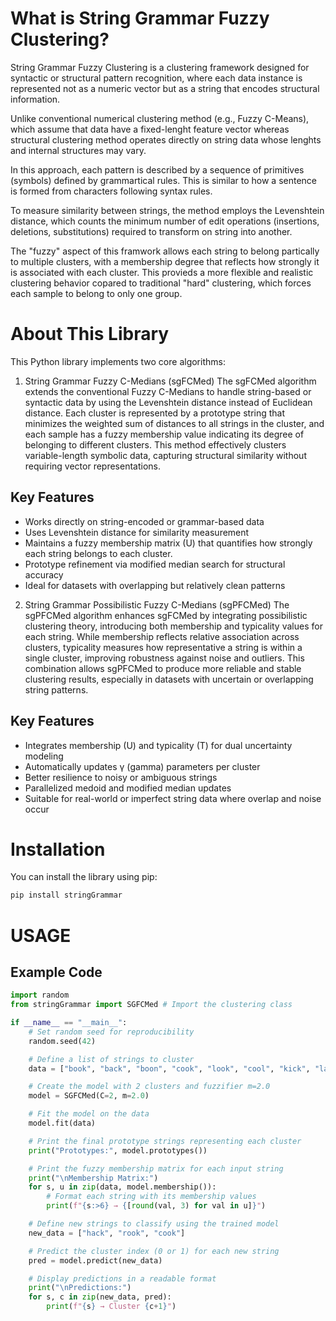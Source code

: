 <!-- # Simple Stats

A simple Python library for basic statistical calculations.

## Features

- Calculate mean
- Calculate median
- Calculate mode
- Calculate standard deviation

## Installation

You can install the library using pip:

```bash
pip install .

## Usage
from common_stats import mean, median, mode, standard_deviation

data = [1, 2, 3, 4, 5]

print("Mean:", mean(data))
print("Median:", median(data))
print("Mode:", mode(data))
print("Standard Deviation:", standard_deviation(data)) -->

# What is String Grammar Fuzzy Clustering?

String Grammar Fuzzy Clustering is a clustering framework designed for syntactic or structural pattern recognition, where each data instance is represented not as a numeric vector but as a string that encodes structural information.

Unlike conventional numerical clustering method (e.g., Fuzzy C-Means), which assume that data have a fixed-lenght feature vector whereas structural clustering method operates directly on string data whose lenghts and internal structures may vary.

In this approach, each pattern is described by a sequence of primitives (symbols) defined by grammartical rules. This is similar to how a sentence is formed from characters following syntax rules.

To measure similarity between strings, the method employs the Levenshtein distance, which counts the minimum number of edit operations (insertions, deletions, substitutions) required to transform on string into another.

The "fuzzy" aspect of this framwork allows each string to belong partically to multiple clusters, with a membership degree that reflects how strongly it is associated with each cluster. This provieds a more flexible and realistic clustering behavior copared to traditional "hard" clustering, which forces each sample to belong to only one group.

# About This Library

This Python library implements two core algorithms:

1. String Grammar Fuzzy C-Medians (sgFCMed)
The sgFCMed algorithm extends the conventional Fuzzy C-Medians to handle string-based or syntactic data by using the Levenshtein distance instead of Euclidean distance. Each cluster is represented by a prototype string that minimizes the weighted sum of distances to all strings in the cluster, and each sample has a fuzzy membership value indicating its degree of belonging to different clusters. This method effectively clusters variable-length symbolic data, capturing structural similarity without requiring vector representations.

## Key Features 
- Works directly on string-encoded or grammar-based data
- Uses Levenshtein distance for similarity measurement
- Maintains a fuzzy membership matrix (U) that quantifies how strongly each string belongs to each cluster.
- Prototype refinement via modified median search for structural accuracy
- Ideal for datasets with overlapping but relatively clean patterns

2. String Grammar Possibilistic Fuzzy C-Medians (sgPFCMed)
The sgPFCMed algorithm enhances sgFCMed by integrating possibilistic clustering theory, introducing both membership and typicality values for each string. While membership reflects relative association across clusters, typicality measures how representative a string is within a single cluster, improving robustness against noise and outliers. This combination allows sgPFCMed to produce more reliable and stable clustering results, especially in datasets with uncertain or overlapping string patterns.

## Key Features 
- Integrates membership (U) and typicality (T) for dual uncertainty modeling
- Automatically updates γ (gamma) parameters per cluster
- Better resilience to noisy or ambiguous strings
- Parallelized medoid and modified median updates
- Suitable for real-world or imperfect string data where overlap and noise occur

# Installation

You can install the library using pip:

```bash
pip install stringGrammar
```

# USAGE

## Example Code

```python
import random
from stringGrammar import SGFCMed # Import the clustering class

if __name__ == "__main__":
    # Set random seed for reproducibility
    random.seed(42) 

    # Define a list of strings to cluster
    data = ["book", "back", "boon", "cook", "look", "cool", "kick", "lack", "rack", "tack"]

    # Create the model with 2 clusters and fuzzifier m=2.0
    model = SGFCMed(C=2, m=2.0) 

    # Fit the model on the data
    model.fit(data)

    # Print the final prototype strings representing each cluster
    print("Prototypes:", model.prototypes())

    # Print the fuzzy membership matrix for each input string
    print("\nMembership Matrix:")
    for s, u in zip(data, model.membership()):
        # Format each string with its membership values
        print(f"{s:>6} → {[round(val, 3) for val in u]}")

    # Define new strings to classify using the trained model
    new_data = ["hack", "rook", "cook"]

    # Predict the cluster index (0 or 1) for each new string
    pred = model.predict(new_data)

    # Display predictions in a readable format
    print("\nPredictions:")
    for s, c in zip(new_data, pred):
        print(f"{s} → Cluster {c+1}")